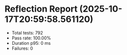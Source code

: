 # Reflection Report (2025-10-17T20:59:58.561120)

- Total tests: 792
- Pass rate: 100.00%
- Duration p95: 0 ms
- Failures: 0

